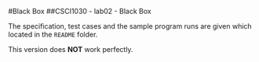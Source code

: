 #Black Box
##CSCI1030 - lab02 - Black Box 

The specification, test cases and the sample program runs are given which located in the `README` folder.

This version does **NOT** work perfectly.  
